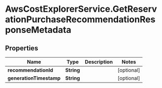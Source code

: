 # AwsCostExplorerService.GetReservationPurchaseRecommendationResponseMetadata

## Properties

Name | Type | Description | Notes
------------ | ------------- | ------------- | -------------
**recommendationId** | **String** |  | [optional] 
**generationTimestamp** | **String** |  | [optional] 


